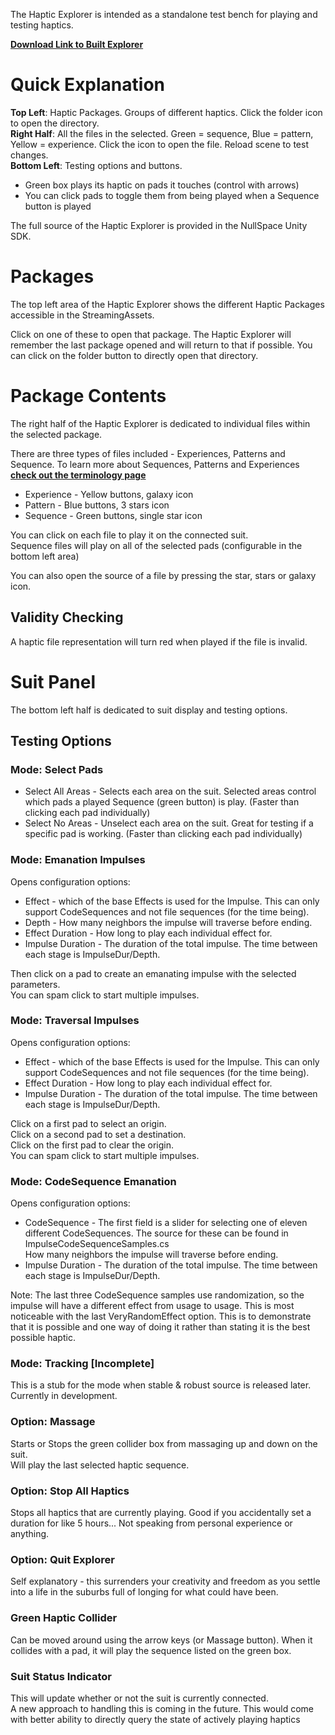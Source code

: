 The Haptic Explorer is intended as a standalone test bench for playing and testing haptics.

[**Download Link to Built Explorer**](https://drive.google.com/drive/u/0/folders/0BzDLhj68fxxvM1VNcmhRejhkN1k)

# Quick Explanation
**Top Left**: Haptic Packages. Groups of different haptics. Click the folder icon to open the directory.  
**Right Half**: All the files in the selected. Green = sequence, Blue = pattern, Yellow = experience. Click the icon to open the file. Reload scene to test changes.  
**Bottom Left**: Testing options and buttons.  

* Green box plays its haptic on pads it touches (control with arrows)
* You can click pads to toggle them from being played when a Sequence button is played

The full source of the Haptic Explorer is provided in the NullSpace Unity SDK.

# Packages
The top left area of the Haptic Explorer shows the different Haptic Packages accessible in the StreamingAssets.

Click on one of these to open that package. The Haptic Explorer will remember the last package opened and will return to that if possible.
You can click on the folder button to directly open that directory.

# Package Contents
The right half of the Haptic Explorer is dedicated to individual files within the selected package.

There are three types of files included - Experiences, Patterns and Sequence. To learn more about Sequences, Patterns and Experiences [**check out the terminology page**](https://github.com/NullSpaceVR/NullSpace-Chimera-SDK/wiki/terminology)

* Experience - Yellow buttons, galaxy icon  
* Pattern - Blue buttons, 3 stars icon  
* Sequence - Green buttons, single star icon  

You can click on each file to play it on the connected suit.  
Sequence files will play on all of the selected pads (configurable in the bottom left area)  

You can also open the source of a file by pressing the star, stars or galaxy icon.  


## Validity Checking  
A haptic file representation will turn red when played if the file is invalid.  

# Suit Panel  
The bottom left half is dedicated to suit display and testing options.  
  
## Testing Options   
  
### Mode: Select Pads  

* Select All Areas - Selects each area on the suit. Selected areas control which pads a played Sequence (green button) is play. (Faster than clicking each pad individually)  
* Select No Areas - Unselect each area on the suit. Great for testing if a specific pad is working. (Faster than clicking each pad individually)  

### Mode: Emanation Impulses  
Opens configuration options:  

* Effect - which of the base Effects is used for the Impulse. This can only support CodeSequences and not file sequences (for the time being).  
* Depth - How many neighbors the impulse will traverse before ending.  
* Effect Duration - How long to play each individual effect for.  
* Impulse Duration - The duration of the total impulse. The time between each stage is ImpulseDur/Depth.  

Then click on a pad to create an emanating impulse with the selected parameters.  
You can spam click to start multiple impulses.  
  
### Mode: Traversal Impulses  
Opens configuration options:  

* Effect - which of the base Effects is used for the Impulse. This can only support CodeSequences and not file sequences (for the time being).  
* Effect Duration - How long to play each individual effect for.  
* Impulse Duration - The duration of the total impulse. The time between each stage is ImpulseDur/Depth.  

Click on a first pad to select an origin.   
Click on a second pad to set a destination.   
Click on the first pad to clear the origin.  
You can spam click to start multiple impulses.  
  
### Mode: CodeSequence Emanation  
Opens configuration options:  

* CodeSequence - The first field is a slider for selecting one of eleven different CodeSequences. The source for these can be found in ImpulseCodeSequenceSamples.cs  
How many neighbors the impulse will traverse before ending.  
* Impulse Duration - The duration of the total impulse. The time between each stage is ImpulseDur/Depth.  

Note: The last three CodeSequence samples use randomization, so the impulse will have a different effect from usage to usage. This is most noticeable with the last VeryRandomEffect option. This is to demonstrate that it is possible and one way of doing it rather than stating it is the best possible haptic.
  

### Mode: Tracking [Incomplete]  
This is a stub for the mode when stable & robust source is released later.  
Currently in development.
  
### Option: Massage  
Starts or Stops the green collider box from massaging up and down on the suit.  
Will play the last selected haptic sequence.  

### Option: Stop All Haptics  
Stops all haptics that are currently playing. Good if you accidentally set a duration for like 5 hours... Not speaking from personal experience or anything.  

### Option: Quit Explorer  
Self explanatory - this surrenders your creativity and freedom as you settle into a life in the suburbs full of longing for what could have been.

### Green Haptic Collider  
Can be moved around using the arrow keys (or Massage button). When it collides with a pad, it will play the sequence listed on the green box.

### Suit Status Indicator  
This will update whether or not the suit is currently connected.  
A new approach to handling this is coming in the future. This would come with better ability to directly query the state of actively playing haptics  
